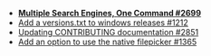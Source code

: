 * **[Multiple Search Engines, One Command #2699](https://github.com/qutebrowser/qutebrowser/issues/2699)**
* [Add a versions.txt to windows releases #1212](https://github.com/qutebrowser/qutebrowser/issues/1212)
* [Updating CONTRIBUTING documentation #2851](https://github.com/qutebrowser/qutebrowser/issues/2851)
* [Add an option to use the native filepicker #1365](https://github.com/qutebrowser/qutebrowser/issues/1365)
